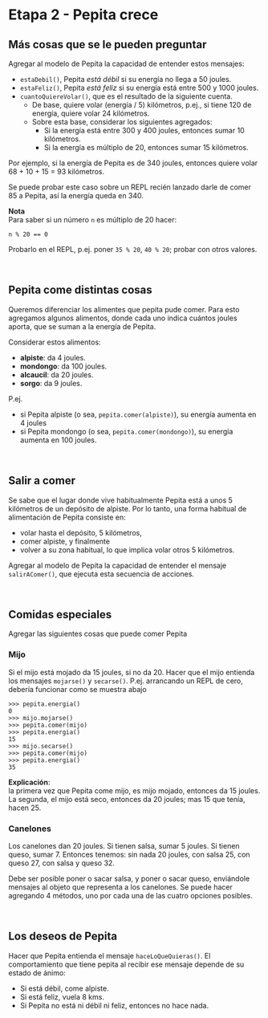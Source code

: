 # Etapa 2 - Pepita crece

## Más cosas que se le pueden preguntar

Agregar al modelo de Pepita la capacidad de entender estos mensajes:
- `estaDebil()`, Pepita _está débil_ si su energía no llega a 50 joules.
- `estaFeliz()`, Pepita _está feliz_ si su energía está entre 500 y 1000 joules.
- `cuantoQuiereVolar()`, que es el resultado de la siguiente cuenta. <br> 
  - De base, quiere volar (energía / 5) kilómetros, p.ej., si tiene 120 de energía, quiere volar 24 kilómetros. 
  - Sobre esta base, considerar los siguientes agregados:
    - Si la energía está entre 300 y 400 joules, entonces sumar 10  kilómetros.
    - Si la energía es múltiplo de 20, entonces sumar 15 kilómetros. 
  
Por ejemplo, si la energía de Pepita es de 340 joules, entonces quiere volar 68 + 10 + 15 = 93 kilómetros. 
 
Se puede probar este caso sobre un REPL recién lanzado darle de comer 85 a Pepita, así la energía queda en 340.

**Nota** <br>
Para saber si un número `n` es múltiplo de 20 hacer: 
```
n % 20 == 0
``` 
Probarlo en el REPL, p.ej. poner `35 % 20`, `40 % 20`; probar con otros valores.

<br>

## Pepita come distintas cosas
Queremos diferenciar los alimentes que pepita pude comer.
Para esto agregamos algunos alimentos, donde cada uno indica cuántos joules aporta, que se suman a la energía de Pepita.

Considerar estos alimentos:
- **alpiste**: da 4 joules.
- **mondongo**: da 100 joules.
- **alcaucil**: da 20 joules.
- **sorgo**: da 9 joules.

P.ej. 
- si Pepita alpiste (o sea, `pepita.comer(alpiste)`), su energía aumenta en 4 joules
- si Pepita mondongo (o sea, `pepita.comer(mondongo)`), su energía aumenta en 100 joules.

<br>

## Salir a comer

Se sabe que el lugar donde vive habitualmente Pepita está a unos 5 kilómetros de un depósito de alpiste. Por lo tanto, una forma habitual de alimentación de Pepita consiste en:
- volar hasta el depósito, 5 kilómetros,
- comer alpiste, y finalmente
- volver a su zona habitual, lo que implica volar otros 5 kilómetros.

Agregar al modelo de Pepita la capacidad de entender el mensaje `salirAComer()`, que ejecuta esta secuencia de acciones.

<br>

## Comidas especiales

Agregar las siguientes cosas que puede comer Pepita

### Mijo

Si el mijo está mojado da 15 joules, si no da 20. 
Hacer que el mijo entienda los mensajes `mojarse()` y `secarse()`.
P.ej. arrancando un REPL de cero, debería funcionar como se muestra abajo
  
```
>>> pepita.energia()
0
>>> mijo.mojarse()
>>> pepita.comer(mijo)
>>> pepita.energia()
15
>>> mijo.secarse()
>>> pepita.comer(mijo)
>>> pepita.energia()
35
```

**Explicación**: <br> 
la primera vez que Pepita come mijo, es mijo mojado, entonces da 15 joules.
La segunda, el mijo está seco, entonces da 20 joules; mas 15 que tenía, hacen 25.


### Canelones
Los canelones dan 20 joules. Si tienen salsa, sumar 5 joules. Si tienen queso, sumar 7.
Entonces tenemos: sin nada 20 joules, con salsa 25, con queso 27, con salsa y queso 32.

Debe ser posible poner o sacar salsa, y poner o sacar queso, enviándole mensajes al objeto que representa a los canelones. Se puede hacer agregando 4 métodos, uno por cada una de las cuatro opciones posibles.

<br>

## Los deseos de Pepita

Hacer que Pepita entienda el mensaje `haceLoQueQuieras()`. El comportamiento que tiene pepita al recibir ese mensaje depende de su estado de ánimo:
- Si está débil, come alpiste.
- Si está feliz, vuela 8 kms. 
- Si Pepita no está ni débil ni feliz, entonces no hace nada.


